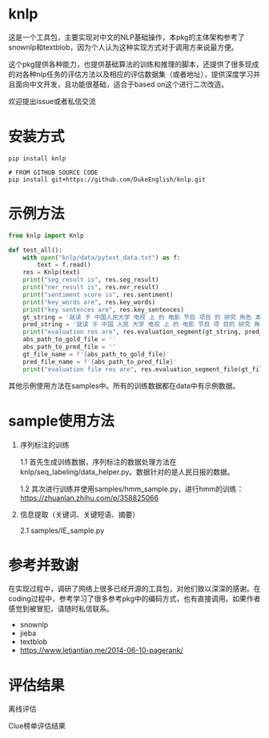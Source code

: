 # knlp

这是一个工具包，主要实现对中文的NLP基础操作，本pkg的主体架构参考了snownlp和textblob，因为个人认为这种实现方式对于调用方来说最方便。

这个pkg提供各种能力，也提供基础算法的训练和推理的脚本，还提供了很多现成的对各种nlp任务的评估方法以及相应的评估数据集（或者地址），提供深度学习并且面向中文开发，且功能很基础，适合于based on这个进行二次改造。

欢迎提出issue或者私信交流

# 安装方式
```
pip install knlp

# FROM GITHUB SOURCE CODE
pip install git+https://github.com/DukeEnglish/knlp.git
```
# 示例方法
```python
from knlp import Knlp

def test_all():
    with open("knlp/data/pytest_data.txt") as f:
        text = f.read()
    res = Knlp(text)
    print("seg_result is", res.seg_result)
    print("ner_result is", res.ner_result)
    print("sentiment score is", res.sentiment)
    print("key_words are", res.key_words)
    print("key sentences are", res.key_sentences)
    gt_string = '就读 于 中国人民大学 电视 上 的 电影 节目 项目 的 研究 角色 本人 将 会 参与 配音'
    pred_string = '就读 于 中国 人民 大学 电视 上 的 电影 节目 项 目的 研究 角色 本人 将 会 参与 配音'
    print("evaluation res are", res.evaluation_segment(gt_string, pred_string))
    abs_path_to_gold_file = ''
    abs_path_to_pred_file = ''
    gt_file_name = f'{abs_path_to_gold_file}'
    pred_file_name = f'{abs_path_to_pred_file}'
    print("evaluation file res are", res.evaluation_segment_file(gt_file_name, pred_file_name))
```
其他示例使用方法在samples中。所有的训练数据都在data中有示例数据。

# sample使用方法
1. 序列标注的训练
    
    1.1 首先生成训练数据，序列标注的数据处理方法在knlp/seq_labeling/data_helper.py。数据针对的是人民日报的数据。
    
    1.2 其次进行训练并使用samples/hmm_sample.py，进行hmm的训练：https://zhuanlan.zhihu.com/p/358825066

2. 信息提取（关键词、关键短语、摘要）
    
    2.1 samples/IE_sample.py



# 参考并致谢
在实现过程中，调研了网络上很多已经开源的工具包，对他们致以深深的感谢。在coding过程中，参考学习了很多参考pkg中的编码方式，也有直接调用。如果作者感觉到被冒犯，请随时私信联系。

- snownlp
- jieba
- textblob
- https://www.letiantian.me/2014-06-10-pagerank/

# 评估结果
离线评估

Clue榜单评估结果

